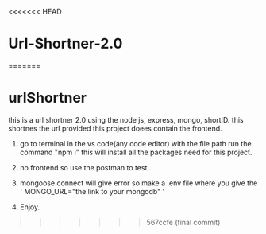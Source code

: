 <<<<<<< HEAD
# Url-Shortner-2.0
=======
# urlShortner
this is a url shortner 2.0 using the node js, express, mongo, shortID. this shortnes the url provided this project doees contain the frontend.


1. go to terminal in the vs code(any code editor) with the file path run the command "npm i" this will install all the packages need for this project.

2. no frontend so use the postman to test .

3. mongoose.connect will give error so make a .env file where you give the ' MONGO_URL="the link to your mongodb" '

4. Enjoy.


>>>>>>> 567ccfe (final commit)
